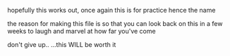hopefully this works out, once again this is for practice hence the name

the reason for making this file is so that you can look back on this in a few weeks to laugh and marvel at how far you've come

don't give up..
...this WILL be worth it
